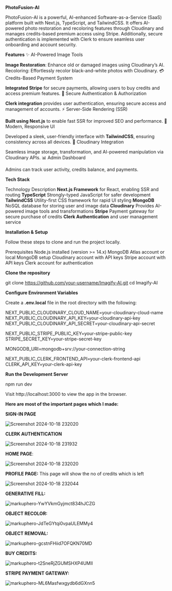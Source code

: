 **PhotoFusion-AI**

PhotoFusion-AI is a powerful, AI-enhanced Software-as-a-Service (SaaS) platform built with Next.js, TypeScript, and TailwindCSS. It offers AI-powered photo restoration and recoloring features through Cloudinary and manages credits-based premium access using Stripe. Additionally, secure authentication is implemented with Clerk to ensure seamless user onboarding and account security.



**Features**
✨ AI-Powered Image Tools

**Image Restoration**: Enhance old or damaged images using Cloudinary’s AI.
Recoloring: Effortlessly recolor black-and-white photos with Cloudinary.
💳 Credits-Based Payment System

**Integrated Stripe** for secure payments, allowing users to buy credits and access premium features.
🔑 Secure Authentication & Authorization

**Clerk integration** provides user authentication, ensuring secure access and management of accounts.
⚡ Server-Side Rendering (SSR)

**Built using Next.js** to enable fast SSR for improved SEO and performance.
🎨 Modern, Responsive UI

Developed a sleek, user-friendly interface with **TailwindCSS**, ensuring consistency across all devices.
🔗 Cloudinary Integration

Seamless image storage, transformation, and AI-powered manipulation via Cloudinary APIs.
📊 Admin Dashboard

Admins can track user activity, credits balance, and payments.










**Tech Stack**


Technology	Description
**Next.js	Framework** for React, enabling SSR and routing
**TypeScript**	Strongly-typed JavaScript for safer development
**TailwindCSS**	Utility-first CSS framework for rapid UI styling
**MongoDB**	NoSQL database for storing user and image data
**Cloudinary**	Provides AI-powered image tools and transformations
**Stripe**	Payment gateway for secure purchase of credits
**Clerk	Authentication** and user management service



**Installation & Setup**

Follow these steps to clone and run the project locally.

Prerequisites
Node.js installed (version >= 14.x)
MongoDB Atlas account or local MongoDB setup
Cloudinary account with API keys
Stripe account with API keys
Clerk account for authentication

**Clone the repository**

git clone https://github.com/your-username/Imagify-AI.git
cd Imagify-AI



**Configure Environment Variables**

Create a **.env.local** file in the root directory with the following:

NEXT_PUBLIC_CLOUDINARY_CLOUD_NAME=your-cloudinary-cloud-name
NEXT_PUBLIC_CLOUDINARY_API_KEY=your-cloudinary-api-key
NEXT_PUBLIC_CLOUDINARY_API_SECRET=your-cloudinary-api-secret

NEXT_PUBLIC_STRIPE_PUBLIC_KEY=your-stripe-public-key
STRIPE_SECRET_KEY=your-stripe-secret-key

MONGODB_URI=mongodb+srv://your-connection-string

NEXT_PUBLIC_CLERK_FRONTEND_API=your-clerk-frontend-api
CLERK_API_KEY=your-clerk-api-key



**Run the Development Server**

npm run dev

Visit http://localhost:3000 to view the app in the browser.




**Here are most of the important pages which I made:**

**SIGN-IN PAGE**

![Screenshot 2024-10-18 232020](https://github.com/user-attachments/assets/19bb895f-c0ed-42e4-bfe4-5600c67dc685)













**CLERK AUTHENTICATION** 

![Screenshot 2024-10-18 231932](https://github.com/user-attachments/assets/145672aa-edea-455c-872e-0a005bdfb57c)















**HOME PAGE**:

![Screenshot 2024-10-18 232020](https://github.com/user-attachments/assets/07cded0a-19af-4daa-aea1-41285602a803)












**PROFILE PAGE:** This page will show the no of credits which is left 



![Screenshot 2024-10-18 232044](https://github.com/user-attachments/assets/c9d9d351-c957-43a6-9d71-2175c45fa128)


























**GENERATIVE FILL:**

![markuphero-YwYVkmGyjmct834hJCZG](https://github.com/user-attachments/assets/88bd627d-b011-4b7f-99e8-180091f20db9)
































**OBJECT RECOLOR:**

![markuphero-JdTeGYtqi0vpaULEMMy4](https://github.com/user-attachments/assets/aa0e655f-afee-49ae-9d52-13fcae00a548)






















**OBJECT REMOVAL:**

![markuphero-gcstnFHiid7OFQKN70MD](https://github.com/user-attachments/assets/8b1db675-1990-4d51-8034-47325ca8be4a)




















**BUY CREDITS:**



![markuphero-t2SneRjZGUMSHXP4UMIl](https://github.com/user-attachments/assets/f74aed79-c31d-4244-b9cb-83b503c669c8)






















**STRIPE PAYMENT GATEWAY:**




![markuphero-ML6Masfwxgydb6dGXnn5](https://github.com/user-attachments/assets/bb3180ae-c9af-4702-a6e3-db8eb8c89934)
